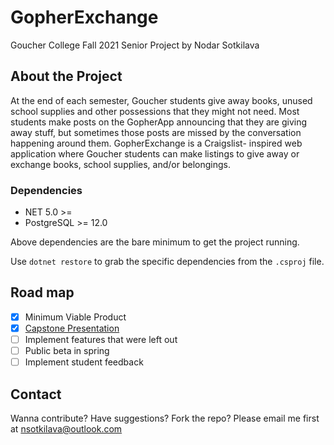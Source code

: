 # GopherExchange

Goucher College Fall 2021 Senior Project by Nodar Sotkilava

## About the Project

At the end of each semester, Goucher students give away books, unused school
supplies and other possessions that they might not need. Most students make posts on the
GopherApp announcing that they are giving away stuff, but sometimes those posts are
missed by the conversation happening around them. GopherExchange is a Craigslist-
inspired web application where Goucher students can make listings to give away or
exchange books, school supplies, and/or belongings.

### Dependencies 
- NET 5.0 >= 
- PostgreSQL >= 12.0

Above dependencies are the bare minimum to get the project running. 

Use ``` dotnet restore ``` to grab the specific dependencies from the ```.csproj``` file. 

## Road map

- [x] Minimum Viable Product
- [x] [Capstone Presentation](https://goucher.zoom.us/rec/share/BW_gzaqC7INHieqAxuq48UwZsxpdEFRW7250vqi7C1PfbRuc57FWG7GBYXQqX2Rr.sTogfNQHpP2-EN8K)
- [ ] Implement features that were left out
- [ ] Public beta in spring
- [ ] Implement student feedback

## Contact

Wanna contribute? Have suggestions? Fork the repo? Please email me first at nsotkilava@outlook.com